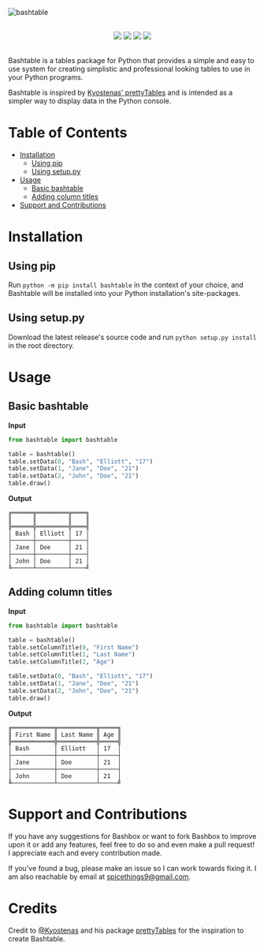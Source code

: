 ![bashtable](https://user-images.githubusercontent.com/42397332/162611617-8835e233-3c59-4f8e-9846-c6c4e2add4ae.png)

<div align="center">
	<br>
	<img src="https://img.shields.io/github/workflow/status/raccter/bashtable/Upload%20Python%20Package?label=Package%20Status&style=for-the-badge&logo=python&logoColor=white">
	<img src="https://img.shields.io/github/v/tag/raccter/bashtable?style=for-the-badge">
	<img src="https://img.shields.io/github/release-date/raccter/bashtable?style=for-the-badge">
	<img src="https://img.shields.io/github/commit-activity/w/raccter/bashtable?style=for-the-badge">
	<br><br>
</div>

Bashtable is a tables package for Python that provides a simple and easy to use system for creating simplistic and professional looking tables to use in your Python programs.

Bashtable is inspired by [Kyostenas' prettyTables](https://github.com/Kyostenas/prettyTables) and is intended as a simpler way to display data in the Python console.

# Table of Contents
- [Installation](#installation)
  * [Using pip](#using-pip)
  * [Using setup.py](#using-setuppy)
- [Usage](#usage)
  * [Basic bashtable](#basic-bashtable)
  * [Adding column titles](#adding-column-titles)
- [Support and Contributions](#support-and-contributions)

# Installation
## Using pip
Run `python -m pip install bashtable` in the context of your choice, and Bashtable will be installed into your Python installation's site-packages.
## Using setup.py
Download the latest release's source code and run `python setup.py install` in the root directory.

# Usage
## Basic bashtable

**Input**
```python
from bashtable import bashtable

table = bashtable()
table.setData(0, "Bash", "Elliott", "17")
table.setData(1, "Jane", "Doe", "21")
table.setData(2, "John", "Doe", "21")
table.draw()
```

**Output**
```
╔══════╦═════════╦════╗
║      ║         ║    ║
╠══════╬═════════╬════╣
│ Bash │ Elliott │ 17 │
├──────┼─────────┼────┤
│ Jane │ Doe     │ 21 │
├──────┼─────────┼────┤
│ John │ Doe     │ 21 │
╚──────┴─────────┴────╝
```

## Adding column titles

**Input**
```python
from bashtable import bashtable

table = bashtable()
table.setColumnTitle(0, "First Name")
table.setColumnTitle(1, "Last Name")
table.setColumnTitle(2, "Age")

table.setData(0, "Bash", "Elliott", "17")
table.setData(1, "Jane", "Doe", "21")
table.setData(2, "John", "Doe", "21")
table.draw()
```

**Output**
```
╔════════════╦═══════════╦═════╗
║ First Name ║ Last Name ║ Age ║
╠════════════╬═══════════╬═════╣
│ Bash       │ Elliott   │ 17  │
├────────────┼───────────┼─────┤
│ Jane       │ Doe       │ 21  │
├────────────┼───────────┼─────┤
│ John       │ Doe       │ 21  │
╚────────────┴───────────┴─────╝
```

# Support and Contributions
If you have any suggestions for Bashbox or want to fork Bashbox to improve upon it or add any features, feel free to do so and even make a pull request! I appreciate each and every contribution made.

If you've found a bug, please make an issue so I can work towards fixing it. I am also reachable by email at spicethings9@gmail.com.

# Credits
Credit to [@Kyostenas](https://github.com/Kyostenas) and his package [prettyTables](https://github.com/Kyostenas/prettyTables) for the inspiration to create Bashtable.
